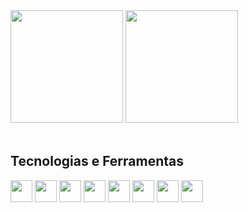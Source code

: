<div>
  <img height="180em" src="https://github-readme-stats.vercel.app/api?username=nicolasandreidev&show_icons=true&theme=react" />
  <img height="180em" src="https://github-readme-stats.vercel.app/api/top-langs/?username=nicolasandreidev&layout=compact&theme=react" />
</div>
<br>
<div>
  <h2>Tecnologias e Ferramentas</h2>
  <img align="center" src="https://cdn.jsdelivr.net/gh/devicons/devicon/icons/html5/html5-original.svg" width="35" />
  <img align="center" src="https://cdn.jsdelivr.net/gh/devicons/devicon/icons/css3/css3-original.svg" width="35" />
  <img align="center" src="https://cdn.jsdelivr.net/gh/devicons/devicon/icons/javascript/javascript-original.svg" width="35" />
  <img align="center" src="https://cdn.jsdelivr.net/gh/devicons/devicon/icons/typescript/typescript-original.svg" width="35" />
  <img align="center" src="https://cdn.jsdelivr.net/gh/devicons/devicon/icons/sass/sass-original.svg" width="35" />
  <img align="center" src="https://cdn.jsdelivr.net/gh/devicons/devicon/icons/react/react-original.svg" width="35" />
  <img align="center" src="https://cdn.jsdelivr.net/gh/devicons/devicon/icons/blender/blender-original.svg" width="35" />
  <img align="center" src="https://cdn.jsdelivr.net/gh/devicons/devicon/icons/figma/figma-original.svg" width="35" />
</div>
